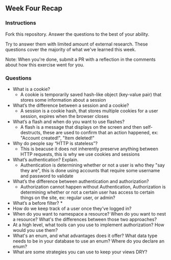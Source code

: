 ## Week Four Recap

### Instructions
Fork this repository. Answer the questions to the best of your ability.

Try to answer them with limited amount of external research. These questions cover the majority of what we've learned this week.

Note: When you're done, submit a PR with a reflection in the comments about how this exercise went for you.

### Questions

* What is a cookie?
  * A cookie is temporarily saved hash-like object (key-value pair) that stores some information about a session
* What’s the difference between a session and a cookie?
  * A session is a cookie hash, that stores multiple cookies for a user session, expires when the browser closes
* What’s a flash and when do you want to use flashes?
  * A flash is a message that displays on the screen and then self-destructs, these are used to confirm that an action happened, ex: "Account created!", "Item deleted!"
* Why do people say “HTTP is stateless”?
  * This is beacuse it does not inherently preserve anything between HTTP requests, this is why we use cookies and sessions
* What’s authentication? Explain.
  * Authentication is determining whether or not a user is who they "say they are", this is done using accounts that require some username and password to validate
* What’s the difference between authentication and authorization?
  * Authorization cannot happen without Authentication, Authorization is determining whether or not a certain user has access to certain things on the site, ex: regular user, or admin?
* What’s a before filter?
  * 
* How do we keep track of a user once they’ve logged in?
* When do you want to namespace a resource? When do you want to nest a resource? What's the differences between those two approaches?
* At a high level, what tools can you use to implement authorization? How would you use them?
* What's an enum, and what advantages does it offer? What data type needs to be in your database to use an enum? Where do you declare an enum?
* What are some strategies you can use to keep your views DRY?
